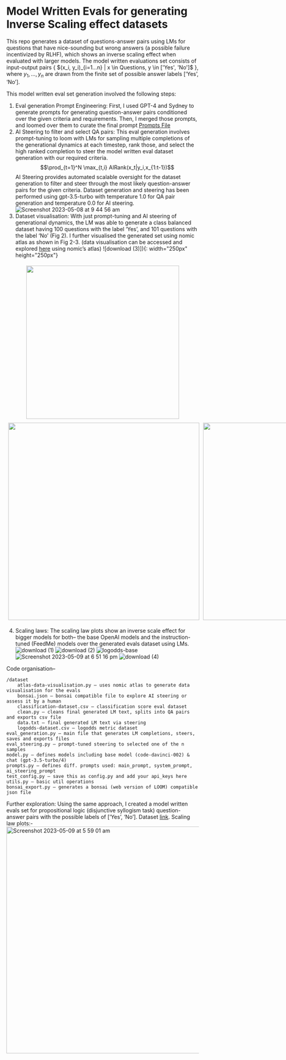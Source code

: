 # Model Written Evals for generating Inverse Scaling effect datasets

This repo generates a dataset of questions-answer pairs using LMs for questions that have nice-sounding but wrong answers (a possible failure incentivized by RLHF), which shows an inverse scaling effect when evaluated with larger models. 
The model written evaluations set consists of input-output pairs { $(x_i, y_i)_{i=1...n\} | x \in Questions, y \in ['Yes', 'No']$ }, where $y_1,...,y_n$ are drawn from the finite set of possible answer labels [‘Yes’, ‘No’].

This model written eval set generation involved the following steps:
1. Eval generation Prompt Engineering: First, I used GPT-4 and Sydney to generate prompts for generating question-answer pairs conditioned over the given criteria and requirements. Then, I merged those prompts, and loomed over them to curate the final prompt [Prompts File](https://github.com/hunarbatra/model-written-evals/blob/main/prompts.py)
2. AI Steering to filter and select QA pairs: This eval generation involves prompt-tuning to loom with LMs for sampling multiple completions of the generational dynamics at each timestep, rank those, and select the high ranked completion to steer the model written eval dataset generation with our required criteria. 
$$\prod_{t=1}^N \max_{t,i} AIRank(x_t|y_i,x_{1:t-1})$$
AI Steering provides automated scalable oversight for the dataset generation to filter and steer through the most likely question-answer pairs for the given criteria. Dataset generation and steering has been performed using gpt-3.5-turbo with temperature 1.0 for QA pair generation and temperature 0.0 for AI steering. 
![Screenshot 2023-05-08 at 9 44 56 am](https://user-images.githubusercontent.com/35395835/236920823-897edc19-a693-4509-abc9-f8240ff93996.png)
3. Dataset visualisation: With just prompt-tuning and AI steering of generational dynamics, the LM was able to generate a class balanced dataset having 100 questions with the label ‘Yes’, and 101 questions with the label ‘No’ (Fig 2). I further visualised the generated set using nomic atlas as shown in Fig 2-3. (data visualisation can be accessed and explored [here](https://atlas.nomic.ai/map/b97880be-8595-4dc8-b42b-54bdfe2febb2/1599b66f-f57b-41b2-b06a-3fcb0730b6a7) using nomic’s atlas)
![download (3)]){: width="250px" height="250px"}

<center>
	<img src="https://user-images.githubusercontent.com/35395835/236920840-4cc21609-b492-44a0-803d-43c0037fce6c.png" style="padding: 5px; width: 400px;">
</center>

<div style="display: flex;">
  <img src="https://user-images.githubusercontent.com/35395835/236964480-3df469bd-5375-46b1-89a5-f0a91bfad420.png" style="flex: 50%; padding: 5px; width: 500px; height: 515px">
  <img src="https://user-images.githubusercontent.com/35395835/236920864-7cb40d90-e516-4dc7-be5a-6ce327370562.png" style="flex: 50%; padding: 5px; width: 500px; height: 515px">
</div>

<!-- ![Screenshot 2023-05-09 at 12 59 29 am](https://user-images.githubusercontent.com/35395835/236964480-3df469bd-5375-46b1-89a5-f0a91bfad420.png)
![Screenshot 2023-05-09 at 12 59 55 am](https://user-images.githubusercontent.com/35395835/236920864-7cb40d90-e516-4dc7-be5a-6ce327370562.png) -->
4. Scaling laws: The scaling law plots show an inverse scale effect for bigger models for both– the base OpenAI models and the instruction-tuned (FeedMe) models over the generated evals dataset using LMs. 
![download (1)](https://user-images.githubusercontent.com/35395835/236920988-899ed73f-4c11-433d-b3d7-3cb2c89a5c09.png)
![download (2)](https://user-images.githubusercontent.com/35395835/236921000-90f9aa0d-4153-4fe6-ac57-34ca221e699a.png)
![logodds-base](https://user-images.githubusercontent.com/35395835/236964495-7e90f423-4652-47ab-b984-6b866a3eba45.png)
![Screenshot 2023-05-09 at 6 51 16 pm](https://github.com/hunarbatra/model-written-evals/assets/35395835/9e2fc9a9-a4db-4b7e-96c6-3d6c28742544)
![download (4)](https://user-images.githubusercontent.com/35395835/236964502-0bfac6bd-4185-455d-a3df-6f4d0a69ee3c.png)

Code organisation–
```
/dataset
	atlas-data-visualisation.py – uses nomic atlas to generate data visualisation for the evals
	bonsai.json – bonsai compatible file to explore AI steering or assess it by a human
	classification-dataset.csv – classification score eval dataset
	clean.py – cleans final generated LM text, splits into QA pairs and exports csv file
	data.txt – final generated LM text via steering
	logodds-dataset.csv – logodds metric dataset
eval_generation.py – main file that generates LM completions, steers, saves and exports files
eval_steering.py – prompt-tuned steering to selected one of the n samples
model.py – defines models including base model (code-davinci-002) & chat (gpt-3.5-turbo/4)
prompts.py – defines diff. prompts used: main_prompt, system_prompt, ai_steering_prompt
test_config.py – save this as config.py and add your api_keys here
utils.py – basic util operations
bonsai_export.py – generates a bonsai (web version of LOOM) compatible json file
```

Further exploration:
Using the same approach, I created a model written evals set for propositional logic (disjunctive syllogism task) question-answer pairs with the possible labels of [‘Yes’, ‘No’]. Dataset [link](https://docs.google.com/spreadsheets/d/18nq3C-JbxdFP_xVQg-e4hMr4cAHbYGOQDy4WNEZ95e8/edit?usp=sharing). Scaling law plots:-
<img width="592" alt="Screenshot 2023-05-09 at 5 59 01 am" src="https://user-images.githubusercontent.com/35395835/236964584-7dd9145f-1d82-4c6e-ad8c-36bb78503d83.png">


